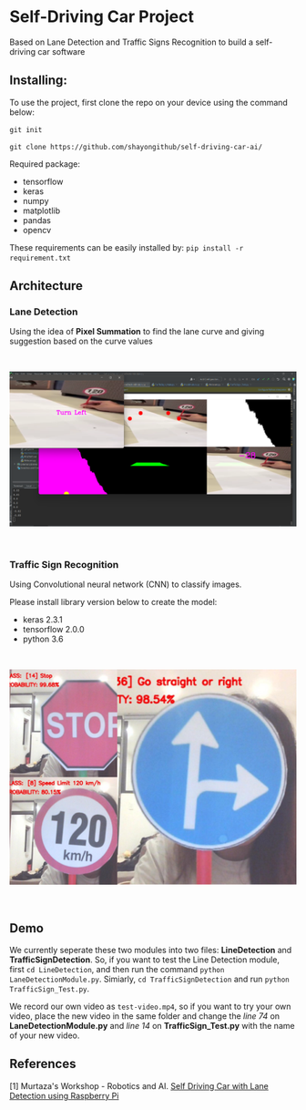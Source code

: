 # Self-Driving Car Project

Based on Lane Detection and Traffic Signs Recognition to build a self-driving car software

## Installing: 
To use the project, first clone the repo on your device using the command below: 
```conda
git init
```
```cd
git clone https://github.com/shayongithub/self-driving-car-ai/
```

Required package:
- tensorflow
- keras
- numpy
- matplotlib
- pandas
- opencv

These requirements can be easily installed by: `pip install -r requirement.txt`

## Architecture

### Lane Detection

Using the idea of **Pixel Summation** to find the lane curve and giving suggestion based on the curve values

<br>
<p align="center">
    <img src="img/pixel-summation.png" 
        alt="pixel summation">
</p>
<br />

### Traffic Sign Recognition

Using Convolutional neural network (CNN) to classify images.

Please install library version below to create the model:
<ul>
    <li>keras 2.3.1</li>
    <li>tensorflow 2.0.0</li>
    <li>python 3.6</li>
</ul>

<br>
<p align="center">
    <img src="img/trafficSignDetection.jpg" 
        alt="pixel summation">
</p>
<br />

## Demo

We currently seperate these two modules into two files: **LineDetection** and **TrafficSignDetection**. So, if you want to test the Line Detection module, first `cd LineDetection`, and then run the command `python LaneDetectionModule.py`. Simiarly, `cd TrafficSignDetection` and run `python TrafficSign_Test.py`. 

We record our own video as `test-video.mp4`, so if you want to try your own video, place the new video in the same folder and change the *line 74* on **LaneDetectionModule.py** and *line 14* on **TrafficSign_Test.py** with the name of your new video.

## References
[1] Murtaza's Workshop - Robotics and AI. [Self Driving Car with Lane Detection using Raspberry Pi](https://www.youtube.com/watch?v=aXqoPiMPhDw&list=PLMoSUbG1Q_r_wT0Ac7rOlhlwq9VsZDA0b)
